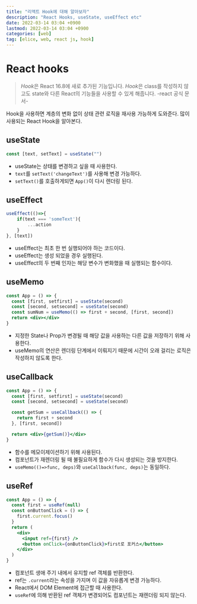 ```yaml
---
title: "리액트 Hook에 대해 알아보자"
description: "React Hooks, useState, useEffect etc"
date: 2022-03-14 03:04 +0900
lastmod: 2022-03-14 03:04 +0900
categories: [web]
tag: [elice, web, react js, hook]
---
```


# React hooks

> *Hook*은 React 16.8에 새로 추가된 기능입니다. *Hook*은 class를 작성하지 않고도 state와 다른 React의 기능들을 사용할 수 있게 해줍니다. -react 공식 문서-

Hook을 사용하면 계층의 변화 없이 상태 관련 로직을 재사용 가능하게 도와준다. 많이 사용되는 React Hook을 알아본다.

## useState

```jsx
const [text, setText] = useState("")
```

- useState는 상태를 변경하고 싶을 때 사용한다.
- `text`를 `setText('changeText')`를 사용해 변경 가능하다.
- `setText()`를 호출하게되면 `App()`이 다시 렌더링 된다.

## useEffect

```jsx
useEffect(()=>{
    if(text === 'someText'){
        ...action
    }
}, [text])
```

- useEffect는 최초 한 번 실행되어야 하는 코드이다.
- useEffect는 생성 되었을 경우 실행된다.
- useEffect의 두 번째 인자는 해당 변수가 변화했을 때 실행되는 함수이다.

## useMemo

```jsx
const App = () => {
  const [first, setfirst] = useState(second)
  const [second, setsecond] = useState(second)
  const sumNum = useMemo(() => first + second, [first, second])
  return <div></div>
}
```

- 지정한 State나 Prop가 변경될 때 해당 값을 사용하는 다른 값을 저장하기 위해 사용한다.
- useMemo의 연산은 렌더링 단계에서 이뤄지기 때문에 시간이 오래 걸리는 로직은 작성하지 않도록 한다.

## useCallback

```jsx
const App = () => {
  const [first, setfirst] = useState(second)
  const [second, setsecond] = useState(second)

  const getSum = useCallback(() => {
    return first + second
  }, [first, second])

  return <div>{getSum()}</div>
}
```

- 함수를 메모이제이션하기 위해 사용된다.
- 컴포넌트가 재렌더링 될 때 불필요하게 함수가 다시 생성되는 것을 방지한다.
- `useMemo(()=>func, deps)`와 `useCallback(func, deps)`는 동일하다.

## useRef

```jsx
const App = () => {
  const first = useRef(null)
  const onButtonClick = () => {
    first.current.focus()
  }
  return (
    <div>
      <input ref={first} />
      <button onClick={onButtonClick}>first로 포커스</button>
    </div>
  )
}
```

- 컴포넌트 생애 주기 내에서 유지할 ref 객체를 반환한다.
- ref는 `.current`라는 속성을 가지며 이 값을 자유롭게 변경 가능하다.
- React에서 DOM Element에 접근할 때 사용한다.
- `useRef`에 의해 반환된 ref 객체가 변경되어도 컴포넌트는 재렌더링 되지 않는다.
